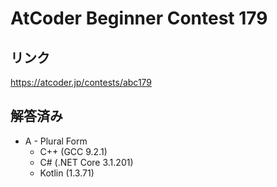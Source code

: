 # AtCoder Beginner Contest 179
## リンク
https://atcoder.jp/contests/abc179

## 解答済み
- A - Plural Form
	- C++ (GCC 9.2.1)
	- C# (.NET Core 3.1.201)
	- Kotlin (1.3.71)